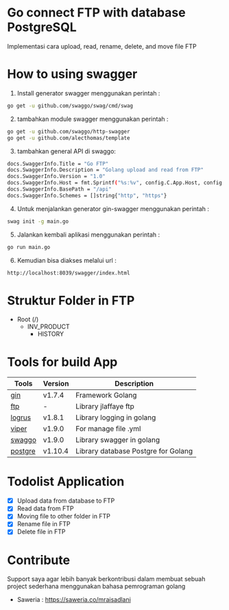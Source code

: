 # Go connect FTP with database PostgreSQL
Implementasi cara upload, read, rename, delete, and move file FTP

# How to using swagger
1. Install generator swagger menggunakan perintah :
```sh
go get -u github.com/swaggo/swag/cmd/swag
```
2. tambahkan module swagger menggunakan perintah :
```sh
go get -u github.com/swaggo/http-swagger
go get -u github.com/alecthomas/template
```

3. tambahkan general API di swaggo:
```sh
docs.SwaggerInfo.Title = "Go FTP"
docs.SwaggerInfo.Description = "Golang upload and read from FTP"
docs.SwaggerInfo.Version = "1.0"
docs.SwaggerInfo.Host = fmt.Sprintf("%s:%v", config.C.App.Host, config.C.App.Port)
docs.SwaggerInfo.BasePath = "/api"
docs.SwaggerInfo.Schemes = []string{"http", "https"}
```

4. Untuk menjalankan generator gin-swagger menggunakan perintah :
```sh
swag init -g main.go
```

5. Jalankan kembali aplikasi menggunakan perintah :
```sh
go run main.go
```

6. Kemudian bisa diakses melalui url :
```sh
http://localhost:8039/swagger/index.html
```

# Struktur Folder in FTP
- Root (/)
    - INV_PRODUCT
        - HISTORY

# Tools for build App
| Tools | Version | Description |
| ----- | ----- | ----- |
| [gin](https://github.com/gin-gonic/gin) | v1.7.4 | Framework Golang |
| [ftp](github.com/jlaffaye/ftp) | - | Library jlaffaye ftp |
| [logrus](https://github.com/sirupsen/logrus) | v1.8.1 | Library logging in golang |
| [viper](https://github.com/spf13/viper) | v1.9.0 | For manage file .yml |
| [swaggo](https://github.com/swaggo/swag) | v1.9.0 | Library swagger in golang |
| [postgre](https://github.com/lib/pq) | v1.10.4 | Library database Postgre for Golang |

# Todolist Application
- [x] Upload data from database to FTP
- [x] Read data from FTP
- [x] Moving file to other folder in FTP
- [x] Rename file in FTP
- [x] Delete file in FTP

# Contribute
Support saya agar lebih banyak berkontribusi dalam membuat sebuah project sederhana menggunakan bahasa pemrograman golang
- Saweria : https://saweria.co/mraisadlani
